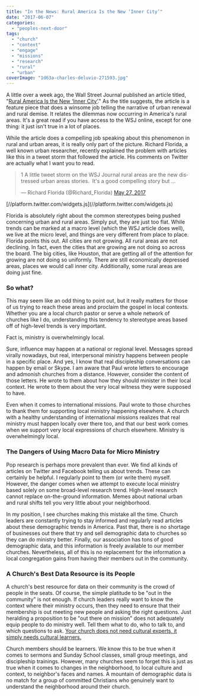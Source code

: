 ```yaml
---
title: "In the News: Rural America Is the New ‘Inner City’"
date: "2017-06-07"
categories: 
  - "peoples-next-door"
tags: 
  - "church"
  - "context"
  - "engage"
  - "missions"
  - "research"
  - "rural"
  - "urban"
coverImage: "1d63a-charles-deluvio-271593.jpg"
---
```


A little over a week ago, the Wall Street Journal published an article titled, "[Rural America Is the New ‘Inner City’](https://www.wsj.com/articles/rural-america-is-the-new-inner-city-1495817008)." As the title suggests, the article is a feature piece that does a winsome job telling the narrative of urban renewal and rural demise. It relates the dilemmas now occurring in America's rural areas. It's a great read if you have access to the WSJ online, except for one thing: it just isn't true in a lot of places.

While the article does a compelling job speaking about this phenomenon in rural and urban areas, it is really only part of the picture. Richard Florida, a well known urban researcher, recently explained the problem with articles like this in a tweet storm that followed the article. His comments on Twitter are actually what I want you to read.

<blockquote class="twitter-tweet"><p dir="ltr" lang="en">1 A little tweet storm on the WSJ Journal rural areas are the new distressed urban areas stories. &nbsp;It's a good compelling story but ...</p>— Richard Florida (@Richard_Florida) <a href="https://twitter.com/Richard_Florida/status/868455493806813186">May 27, 2017</a></blockquote>[//platform.twitter.com/widgets.js](//platform.twitter.com/widgets.js)

Florida is absolutely right about the common stereotypes being pushed concerning urban and rural areas. Simply put, they are just too flat. While trends can be marked at a macro level (which the WSJ article does well), we live at the micro level, and things are very different from place to place. Florida points this out. All cities are not growing. All rural areas are not declining. In fact, even the cities that are growing are not doing so across the board. The big cities, like Houston, that are getting all of the attention for growing are not doing so uniformly. There are still economically depressed areas, places we would call inner city. Additionally, some rural areas are doing just fine.

### So what?

This may seem like an odd thing to point out, but it really matters for those of us trying to reach these areas and proclaim the gospel in local contexts. Whether you are a local church pastor or serve a whole network of churches like I do, understanding this tendency to stereotype areas based off of high-level trends is very important.

Fact is, ministry is overwhelmingly local.

Sure, influence may happen at a national or regional level. Messages spread virally nowadays, but real, interpersonal ministry happens between people in a specific place. And yes, I know that real discipleship conversations can happen by email or Skype. I am aware that Paul wrote letters to encourage and admonish churches from a distance. However, consider the content of those letters. He wrote to them about how they should minister in their local context. He wrote to them about the very local witness they were supposed to have.

Even when it comes to international missions. Paul wrote to those churches to thank them for supporting local ministry happening elsewhere. A church with a healthy understanding of international missions realizes that real ministry must happen locally over there too, and that our best work comes when we support very local expressions of church elsewhere. Ministry is overwhelmingly local.

### The Dangers of Using Macro Data for Micro Ministry

Pop research is perhaps more prevalent than ever. We find all kinds of articles on Twitter and Facebook telling us about trends. These can certainly be helpful. I regularly point to them (or write them) myself. However, the danger comes when we attempt to execute local ministry based solely on some broad-level research trend. High-level research cannot replace on-the-ground information. Memes about national urban and rural shifts tell you very little about your neighborhood.

In my position, I see churches making this mistake all the time. Church leaders are constantly trying to stay informed and regularly read articles about these demographic trends in America. Past that, there is no shortage of businesses out there that try and sell demographic data to churches so they can do ministry better. Finally, our association has tons of good demographic data, and this information is freely available to our member churches. Nevertheless, all of this is no replacement for the information a local congregation gains from having their members out in the community.

### A Church's Best Data Resource is its People

A church's best resource for data on their community is the crowd of people in the seats. Of course, the simple platitude to be "out in the community" is not enough. If church leaders really want to know the context where their ministry occurs, then they need to ensure that their membership is out meeting new people and asking the right questions. Just heralding a proposition to be "out there on mission" does not adequately equip people to do ministry well. Tell them what to do, who to talk to, and which questions to ask. [Your church does not need cultural experts, it simply needs cultural learners.](http://blog.keelancook.com/2015/10/engaging-people-groups-cultural-expertise-vs-cultural-acquisition.html)

Church members should be learners. We know this to be true when it comes to sermons and Sunday School classes, small group meetings, and discipleship trainings. However, many churches seem to forget this is just as true when it comes to changes in the neighborhood, to local culture and context, to neighbor's faces and names. A mountain of demographic data is no match for a group of committed Christians who genuinely want to understand the neighborhood around their church.
